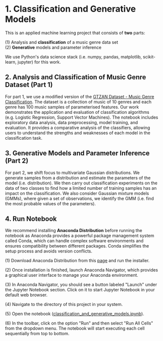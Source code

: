 # 1. Classification and Generative Models  
This is an applied machine learning project that consists of **two** parts:  

(1) Analysis and **classification** of a music genre data set  
(2) **Generative** models and parameter inference  

We use Python's data science stack (i.e. numpy, pandas, matplotlib, scikit-learn, jupyter) for this work.  

## 2. Analysis and Classification of Music Genre Dataset (Part 1)  
For part 1, we use a modified version of the [GTZAN Dataset - Music Genre Classification](https://www.kaggle.com/datasets/andradaolteanu/gtzan-dataset-music-genre-classification). The dataset is a collection of music of 10 genres and each genre has 100 music samples of parameterised features. Our work demonstrates the application and evaluation of classification algorithms (e.g. Logistic Regression, Support Vector Machines). The notebook includes exploratory data analysis, data preprocessing, model training, and evaluation. It provides a comparative analysis of the classifiers, allowing users to understand the strengths and weaknesses of each model in the classification task.  


## 3. Generative Models and Parameter Inference (Part 2)  
For part 2, we shift focus to multivariate Gaussian distributions. We generate samples from a distribution and estimate the parameters of the model (i.e. distribution). We then carry out classification experiments on the data of two classes to find how a limited number of training samples has an impact on the classification. We also consider Gaussian mixture models (GMMs), where given a set of observations, we identify the GMM (i.e. find the most probable values of the parameters).  


## 4. Run Notebook
We recommend installing **Anaconda Distribution** before running the notebook as Anaconda provides a powerful package management system called Conda, which can handle complex software environments and ensures compatibility between different packages. Conda simplifies the setup process and avoids version conflicts.  

(1) Download Anaconda Distribution from this [page](https://www.anaconda.com/download) and run the installer.  

(2) Once installation is finished, launch Anaconda Navigator, which provides a graphical user interface to manage your Anaconda environment.  

(3) In Anaconda Navigator, you should see a button labeled "Launch" under the Jupyter Notebook section. Click on it to start Jupyter Notebook in your default web browser.  

(4) Navigate to the directory of this project in your system.  

(5) Open the notebook ([classification_and_generative_models.ipynb](https://github.com/nabilshadman/python-classification-and-generative-models/blob/main/classification_and_generative_models.ipynb)).   

(6) In the toolbar, click on the option "Run" and then select "Run All Cells" from the dropdown menu. The notebook will start executing each cell sequentially from top to bottom.    
